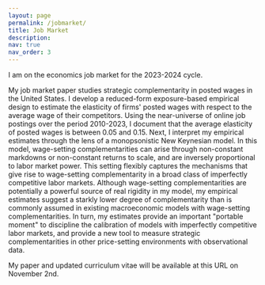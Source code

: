 ```yaml
---
layout: page
permalink: /jobmarket/
title: Job Market
description:  
nav: true
nav_order: 3
---
```


I am on the economics job market for the 2023-2024 cycle. 

My job market paper studies strategic complementarity in posted wages in the United States. I develop a reduced-form exposure-based empirical design to estimate the elasticity of firms' posted wages with respect to the average wage of their competitors. Using the near-universe of online job postings over the period 2010-2023, I document that the average elasticity of posted wages is between 0.05 and 0.15. Next, I interpret my empirical estimates through the lens of a monopsonistic New Keynesian model. In this model, wage-setting complementarities can arise through non-constant markdowns or non-constant returns to scale, and are inversely proportional to labor market power. This setting flexibly captures the mechanisms that give rise to wage-setting complementarity in a broad class of imperfectly competitive labor markets. Although wage-setting complementarities are potentially a powerful source of real rigidity in my model, my empirical estimates suggest a starkly lower degree of complementarity than is commonly assumed in existing macroeconomic models with wage-setting complementarities. In turn, my estimates provide an important "portable moment" to discipline the calibration of models with imperfectly competitive labor markets, and provide a new tool to measure strategic complementarities in other price-setting environments with observational data. 

My paper and updated curriculum vitae will be available at this URL on November 2nd.
